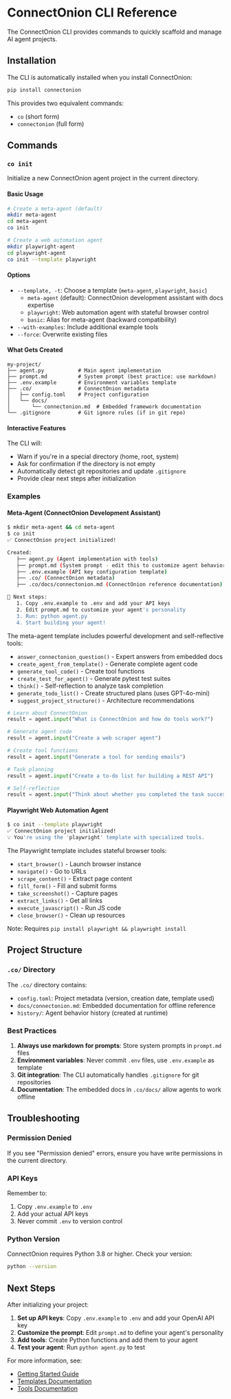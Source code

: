 # ConnectOnion CLI Reference

The ConnectOnion CLI provides commands to quickly scaffold and manage AI agent projects.

## Installation

The CLI is automatically installed when you install ConnectOnion:

```bash
pip install connectonion
```

This provides two equivalent commands:
- `co` (short form)
- `connectonion` (full form)

## Commands

### `co init`

Initialize a new ConnectOnion agent project in the current directory.

#### Basic Usage

```bash
# Create a meta-agent (default)
mkdir meta-agent
cd meta-agent
co init

# Create a web automation agent
mkdir playwright-agent
cd playwright-agent
co init --template playwright
```

#### Options

- `--template, -t`: Choose a template (`meta-agent`, `playwright`, `basic`)
  - `meta-agent` (default): ConnectOnion development assistant with docs expertise
  - `playwright`: Web automation agent with stateful browser control
  - `basic`: Alias for meta-agent (backward compatibility)
- `--with-examples`: Include additional example tools
- `--force`: Overwrite existing files

#### What Gets Created

```
my-project/
├── agent.py           # Main agent implementation
├── prompt.md          # System prompt (best practice: use markdown)
├── .env.example       # Environment variables template
├── .co/               # ConnectOnion metadata
│   ├── config.toml    # Project configuration
│   └── docs/
│       └── connectonion.md  # Embedded framework documentation
└── .gitignore         # Git ignore rules (if in git repo)
```

#### Interactive Features

The CLI will:
- Warn if you're in a special directory (home, root, system)
- Ask for confirmation if the directory is not empty
- Automatically detect git repositories and update `.gitignore`
- Provide clear next steps after initialization

### Examples

#### Meta-Agent (ConnectOnion Development Assistant)

```bash
$ mkdir meta-agent && cd meta-agent
$ co init
✅ ConnectOnion project initialized!

Created:
   ├── agent.py (Agent implementation with tools)
   ├── prompt.md (System prompt - edit this to customize agent behavior)
   ├── .env.example (API key configuration template)
   ├── .co/ (ConnectOnion metadata)
   ├── .co/docs/connectonion.md (ConnectOnion reference documentation)

🚀 Next steps:
   1. Copy .env.example to .env and add your API keys
   2. Edit prompt.md to customize your agent's personality
   3. Run: python agent.py
   4. Start building your agent!
```

The meta-agent template includes powerful development and self-reflective tools:
- `answer_connectonion_question()` - Expert answers from embedded docs
- `create_agent_from_template()` - Generate complete agent code
- `generate_tool_code()` - Create tool functions
- `create_test_for_agent()` - Generate pytest test suites
- `think()` - Self-reflection to analyze task completion
- `generate_todo_list()` - Create structured plans (uses GPT-4o-mini)
- `suggest_project_structure()` - Architecture recommendations

```python
# Learn about ConnectOnion
result = agent.input("What is ConnectOnion and how do tools work?")

# Generate agent code
result = agent.input("Create a web scraper agent")

# Create tool functions
result = agent.input("Generate a tool for sending emails")

# Task planning
result = agent.input("Create a to-do list for building a REST API")

# Self-reflection
result = agent.input("Think about whether you completed the task successfully")
```

#### Playwright Web Automation Agent

```bash
$ co init --template playwright
✅ ConnectOnion project initialized!
💡 You're using the 'playwright' template with specialized tools.
```

The Playwright template includes stateful browser tools:
- `start_browser()` - Launch browser instance
- `navigate()` - Go to URLs
- `scrape_content()` - Extract page content
- `fill_form()` - Fill and submit forms
- `take_screenshot()` - Capture pages
- `extract_links()` - Get all links
- `execute_javascript()` - Run JS code
- `close_browser()` - Clean up resources

Note: Requires `pip install playwright && playwright install`

## Project Structure

### `.co/` Directory

The `.co/` directory contains:
- `config.toml`: Project metadata (version, creation date, template used)
- `docs/connectonion.md`: Embedded documentation for offline reference
- `history/`: Agent behavior history (created at runtime)

### Best Practices

1. **Always use markdown for prompts**: Store system prompts in `prompt.md` files
2. **Environment variables**: Never commit `.env` files, use `.env.example` as template
3. **Git integration**: The CLI automatically handles `.gitignore` for git repositories
4. **Documentation**: The embedded docs in `.co/docs/` allow agents to work offline

## Troubleshooting

### Permission Denied

If you see "Permission denied" errors, ensure you have write permissions in the current directory.

### API Keys

Remember to:
1. Copy `.env.example` to `.env`
2. Add your actual API keys
3. Never commit `.env` to version control

### Python Version

ConnectOnion requires Python 3.8 or higher. Check your version:

```bash
python --version
```

## Next Steps

After initializing your project:

1. **Set up API keys**: Copy `.env.example` to `.env` and add your OpenAI API key
2. **Customize the prompt**: Edit `prompt.md` to define your agent's personality
3. **Add tools**: Create Python functions and add them to your agent
4. **Test your agent**: Run `python agent.py` to test

For more information, see:
- [Getting Started Guide](getting-started.md)
- [Templates Documentation](templates.md)
- [Tools Documentation](tools.md)